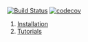 [![Build Status](https://travis-ci.org/vhirtham/GDL.svg?branch=master)](https://travis-ci.org/vhirtham/GDL)
[![codecov](https://codecov.io/gh/vhirtham/GDL/branch/master/graph/badge.svg)](https://codecov.io/gh/vhirtham/GDL)

1. [Installation](documentation/markdown/installation.md)
2. [Tutorials](documentation/markdown/tutorials.md)
